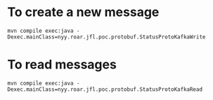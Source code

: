 # To create a new message

```
mvn compile exec:java -Dexec.mainClass=nyy.roar.jfl.poc.protobuf.StatusProtoKafkaWrite

```

# To read messages
```
mvn compile exec:java -Dexec.mainClass=nyy.roar.jfl.poc.protobuf.StatusProtoKafkaRead
```




